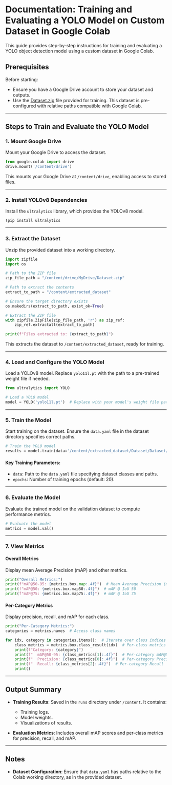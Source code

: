 # Documentation: Training and Evaluating a YOLO Model on Custom Dataset in Google Colab

This guide provides step-by-step instructions for training and evaluating a YOLO object detection model using a custom dataset in Google Colab. 

## Prerequisites

Before starting:
- Ensure you have a Google Drive account to store your dataset and outputs.
- Use the [Dataset.zip](https://drive.google.com/file/d/1tXxkF7vIynAsy4oiUagOCANZzjOB0_tw/view?usp=sharing) file provided for training. This dataset is pre-configured with relative paths compatible with Google Colab.

---

## Steps to Train and Evaluate the YOLO Model

### 1. **Mount Google Drive**
Mount your Google Drive to access the dataset.

```python
from google.colab import drive
drive.mount('/content/drive')
```

This mounts your Google Drive at `/content/drive`, enabling access to stored files.

---

### 2. **Install YOLOv8 Dependencies**
Install the `ultralytics` library, which provides the YOLOv8 model.

```bash
!pip install ultralytics
```

---

### 3. **Extract the Dataset**
Unzip the provided dataset into a working directory.

```python
import zipfile
import os

# Path to the ZIP file
zip_file_path = "/content/drive/MyDrive/Dataset.zip"

# Path to extract the contents
extract_to_path = "/content/extracted_dataset"

# Ensure the target directory exists
os.makedirs(extract_to_path, exist_ok=True)

# Extract the ZIP file
with zipfile.ZipFile(zip_file_path, 'r') as zip_ref:
    zip_ref.extractall(extract_to_path)

print(f"Files extracted to: {extract_to_path}")
```

This extracts the dataset to `/content/extracted_dataset`, ready for training.

---

### 4. **Load and Configure the YOLO Model**
Load a YOLOv8 model. Replace `yolo11l.pt` with the path to a pre-trained weight file if needed.

```python
from ultralytics import YOLO

# Load a YOLO model
model = YOLO('yolo11l.pt')  # Replace with your model's weight file path
```

---

### 5. **Train the Model**
Start training on the dataset. Ensure the `data.yaml` file in the dataset directory specifies correct paths.

```python
# Train the YOLO model
results = model.train(data='/content/extracted_dataset/Dataset/Dataset/data.yaml', epochs=20)
```

#### Key Training Parameters:
- `data`: Path to the `data.yaml` file specifying dataset classes and paths.
- `epochs`: Number of training epochs (default: 20).

---

### 6. **Evaluate the Model**
Evaluate the trained model on the validation dataset to compute performance metrics.

```python
# Evaluate the model
metrics = model.val()
```

---

### 7. **View Metrics**
#### Overall Metrics
Display mean Average Precision (mAP) and other metrics.

```python
print("Overall Metrics:")
print(f"mAP@50-95: {metrics.box.map:.4f}")  # Mean Average Precision (mAP) @ IoU 50-95
print(f"mAP@50: {metrics.box.map50:.4f}")  # mAP @ IoU 50
print(f"mAP@75: {metrics.box.map75:.4f}")  # mAP @ IoU 75
```

#### Per-Category Metrics
Display precision, recall, and mAP for each class.

```python
print("Per-Category Metrics:")
categories = metrics.names  # Access class names

for idx, category in categories.items():  # Iterate over class indices and names
    class_metrics = metrics.box.class_result(idx)  # Per-class metrics
    print(f"Category: {category}")
    print(f"  mAP@50-95: {class_metrics[1]:.4f}")  # Per-category mAP@50-95
    print(f"  Precision: {class_metrics[0]:.4f}")  # Per-category Precision
    print(f"  Recall: {class_metrics[2]:.4f}")  # Per-category Recall
    print()
```

---

## Output Summary
- **Training Results**: Saved in the `runs` directory under `/content`. It contains:
  - Training logs.
  - Model weights.
  - Visualizations of results.

- **Evaluation Metrics**: Includes overall mAP scores and per-class metrics for precision, recall, and mAP.

---

## Notes
- **Dataset Configuration**:
  Ensure that `data.yaml` has paths relative to the Colab working directory, as in the provided dataset.


